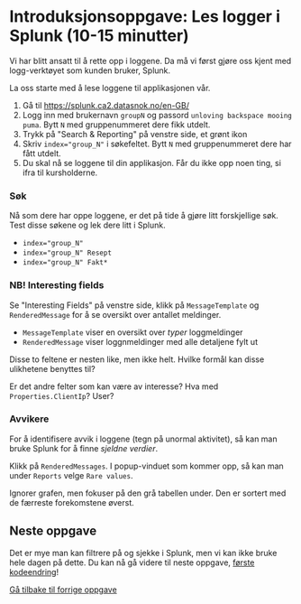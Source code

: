 # Introduksjonsoppgave: Les logger i Splunk (10-15 minutter)

Vi har blitt ansatt til å rette opp i loggene. Da må vi først gjøre oss kjent med 
logg-verktøyet som kunden bruker, Splunk.

La oss starte med å lese loggene til applikasjonen vår. 

1. Gå til https://splunk.ca2.datasnok.no/en-GB/
2. Logg inn med brukernavn `groupN` og passord `unloving backspace mooing puma`. Bytt `N` med gruppenummeret dere fikk utdelt.
3. Trykk på "Search & Reporting" på venstre side, et grønt ikon
4. Skriv `index="group_N"` i søkefeltet. Bytt `N` med gruppenummeret dere har fått utdelt.
5. Du skal nå se loggene til din applikasjon. Får du ikke opp noen ting, si ifra til kursholderne. 

### Søk
Nå som dere har oppe loggene, er det på tide å gjøre litt forskjellige søk. 
Test disse søkene og lek dere litt i Splunk.

* `index="group_N" `
* `index="group_N" Resept`
* `index="group_N" Fakt*`


### NB! Interesting fields
Se "Interesting Fields" på venstre side, klikk på `MessageTemplate` og `RenderedMessage` for å se oversikt over antallet meldinger.
* `MessageTemplate` viser en oversikt over *typer* loggmeldinger 
* `RenderedMessage` viser loggnmeldinger med alle detaljene fylt ut

Disse to feltene er nesten like, men ikke helt. Hvilke formål kan disse ulikhetene benyttes til?

Er det andre felter som kan være av interesse? Hva med `Properties.ClientIp`? User?



### Avvikere
For å identifisere avvik i loggene (tegn på unormal aktivitet), så kan man bruke Splunk for å finne *sjeldne verdier*.

Klikk på `RenderedMessages`.  I popup-vinduet som kommer opp, så kan man under `Reports` velge `Rare values`.

Ignorer grafen, men fokuser på den grå tabellen under. Den er sortert med de færreste forekomstene øverst. 


## Neste oppgave
Det er mye man kan filtrere på og sjekke i Splunk, men vi kan ikke bruke hele dagen på dette. Du kan nå gå videre til neste oppgave, [første kodeendring](./3_ping.md)!

[Gå tilbake til forrige oppgave](./1_swagger.md)
